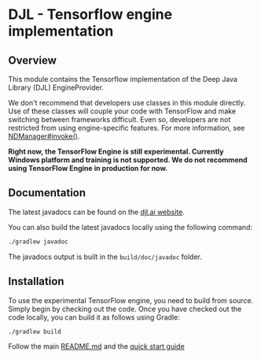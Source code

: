 # DJL - Tensorflow engine implementation

## Overview

This module contains the Tensorflow implementation of the Deep Java Library (DJL) EngineProvider.

We don't recommend that developers use classes in this module directly. Use of these classes will couple your code with TensorFlow and make switching between frameworks difficult. Even so, developers are not restricted from using engine-specific features. For more information, see [NDManager#invoke()](https://javadoc.io/static/ai.djl/api/0.4.0/ai/djl/ndarray/NDManager.html#invoke-java.lang.String-ai.djl.ndarray.NDList-ai.djl.ndarray.NDList-ai.djl.util.PairList-).

**Right now, the TensorFlow Engine is still experimental. Currently Windows platform and training is not supported. We do not recommend using TensorFlow Engine in production for now.**

## Documentation

The latest javadocs can be found on the [djl.ai website](https://javadoc.io/doc/ai.djl.tensorflow/tensorflow-engine/latest/index.html).

You can also build the latest javadocs locally using the following command:

```sh
./gradlew javadoc
```
The javadocs output is built in the `build/doc/javadoc` folder.

## Installation

To use the experimental TensorFlow engine, you need to build from source. 
Simply begin by checking out the code.
Once you have checked out the code locally, you can build it as follows using Gradle:

```sh
./gradlew build
```

Follow the main [README.md](../../README.md) and the [quick start guide](../../docs/quick_start.md)
